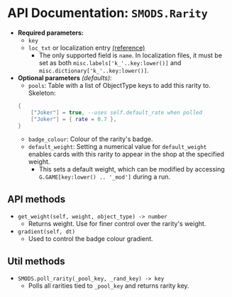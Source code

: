 # API Documentation: `SMODS.Rarity`
- **Required parameters:**
    - `key`
    - `loc_txt` or localization entry [(reference)](https://github.com/Steamodded/smods/wiki/Localization)
        - The only supported field is `name`. In localization files, it must be set as both `misc.labels['k_'..key:lower()]` and `misc.dictionary['k_'..key:lower()]`.
- **Optional parameters** *(defaults)*:
    - `pools`: Table with a list of ObjectType keys to add this rarity to. Skeleton:
    ```lua
    {
        ["Joker"] = true, --uses self.default_rate when polled
        ["Joker"] = { rate = 0.7 },
    }
    ```
    - `badge_colour`: Colour of the rarity's badge.
    - `default_weight`: Setting a numerical value for `default_weight` enables cards with this rarity to appear in the shop at the specified weight.
        - This sets a default weight, which can be modified by accessing `G.GAME[key:lower() .. '_mod']` during a run.

## API methods
- `get_weight(self, weight, object_type) -> number`
    - Returns weight. Use for finer control over the rarity's weight. 
- `gradient(self, dt)`
    - Used to control the badge colour gradient.

## Util methods
- `SMODS.poll_rarity(_pool_key, _rand_key) -> key`
    - Polls all rarities tied to `_pool_key` and returns rarity key. 